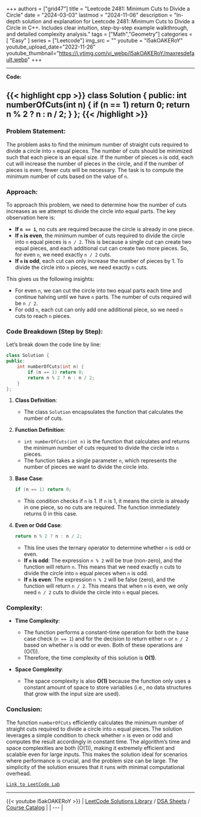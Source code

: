 
+++
authors = ["grid47"]
title = "Leetcode 2481: Minimum Cuts to Divide a Circle"
date = "2024-03-03"
lastmod = "2024-11-06"
description = "In-depth solution and explanation for Leetcode 2481: Minimum Cuts to Divide a Circle in C++. Includes clear intuition, step-by-step example walkthrough, and detailed complexity analysis."
tags = ["Math","Geometry"]
categories = [
    "Easy"
]
series = ["Leetcode"]
img_src = ""
youtube = "l5akOAKERoY"
youtube_upload_date="2022-11-26"
youtube_thumbnail="https://i.ytimg.com/vi_webp/l5akOAKERoY/maxresdefault.webp"
+++



---
**Code:**

{{< highlight cpp >}}
class Solution {
public:
    int numberOfCuts(int n) {
        if (n == 1) return 0;
        return n % 2 ? n : n / 2;
    }
};
{{< /highlight >}}
---

### Problem Statement:
The problem asks to find the minimum number of straight cuts required to divide a circle into `n` equal pieces. The number of cuts should be minimized such that each piece is an equal size. If the number of pieces `n` is odd, each cut will increase the number of pieces in the circle, and if the number of pieces is even, fewer cuts will be necessary. The task is to compute the minimum number of cuts based on the value of `n`.

### Approach:
To approach this problem, we need to determine how the number of cuts increases as we attempt to divide the circle into equal parts. The key observation here is:
- **If `n == 1`**, no cuts are required because the circle is already in one piece.
- **If `n` is even**, the minimum number of cuts required to divide the circle into `n` equal pieces is `n / 2`. This is because a single cut can create two equal pieces, and each additional cut can create two more pieces. So, for even `n`, we need exactly `n / 2` cuts.
- **If `n` is odd**, each cut can only increase the number of pieces by 1. To divide the circle into `n` pieces, we need exactly `n` cuts.

This gives us the following insights:
- For even `n`, we can cut the circle into two equal parts each time and continue halving until we have `n` parts. The number of cuts required will be `n / 2`.
- For odd `n`, each cut can only add one additional piece, so we need `n` cuts to reach `n` pieces.

### Code Breakdown (Step by Step):
Let’s break down the code line by line:

```cpp
class Solution {
public:
    int numberOfCuts(int n) {
        if (n == 1) return 0;
        return n % 2 ? n : n / 2;
    }
};
```

1. **Class Definition**:
   - The class `Solution` encapsulates the function that calculates the number of cuts.

2. **Function Definition**:
   - `int numberOfCuts(int n)` is the function that calculates and returns the minimum number of cuts required to divide the circle into `n` pieces.
   - The function takes a single parameter `n`, which represents the number of pieces we want to divide the circle into.

3. **Base Case**:
   ```cpp
   if (n == 1) return 0;
   ```
   - This condition checks if `n` is 1. If `n` is 1, it means the circle is already in one piece, so no cuts are required. The function immediately returns 0 in this case.

4. **Even or Odd Case**:
   ```cpp
   return n % 2 ? n : n / 2;
   ```
   - This line uses the ternary operator to determine whether `n` is odd or even.
   - **If `n` is odd**: The expression `n % 2` will be true (non-zero), and the function will return `n`. This means that we need exactly `n` cuts to divide the circle into `n` equal pieces when `n` is odd.
   - **If `n` is even**: The expression `n % 2` will be false (zero), and the function will return `n / 2`. This means that when `n` is even, we only need `n / 2` cuts to divide the circle into `n` equal pieces.

### Complexity:
- **Time Complexity**: 
  - The function performs a constant-time operation for both the base case check (`n == 1`) and for the decision to return either `n` or `n / 2` based on whether `n` is odd or even. Both of these operations are \(O(1)\).
  - Therefore, the time complexity of this solution is **O(1)**.

- **Space Complexity**: 
  - The space complexity is also **O(1)** because the function only uses a constant amount of space to store variables (i.e., no data structures that grow with the input size are used).

### Conclusion:
The function `numberOfCuts` efficiently calculates the minimum number of straight cuts required to divide a circle into `n` equal pieces. The solution leverages a simple condition to check whether `n` is even or odd and computes the result accordingly in constant time. The algorithm’s time and space complexities are both \(O(1)\), making it extremely efficient and scalable even for large inputs. This makes the solution ideal for scenarios where performance is crucial, and the problem size can be large. The simplicity of the solution ensures that it runs with minimal computational overhead.

[`Link to LeetCode Lab`](https://leetcode.com/problems/minimum-cuts-to-divide-a-circle/description/)

---
{{< youtube l5akOAKERoY >}}
| [LeetCode Solutions Library](https://grid47.xyz/leetcode/) / [DSA Sheets](https://grid47.xyz/sheets/) / [Course Catalog](https://grid47.xyz/courses/) |
| --- |
